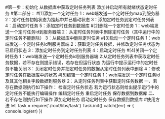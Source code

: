 #第一步：初始化
从数据库中获取定时任务列表
添加并启动所有就绪状态定时任务
#第二部分：
#[1]添加一个定时任务
1：web端发送一个定时任务map到服务器
2：定时任务初始状态为挂起中并已启动状态
3：添加定时任务到定时任务列表
4：启动定时任务
5：添加定时任务到数据库
#[2]删除一个定时任务
1：web端发送一个定时任务id到服务器端
2：从定时任务列表中删除定时任务（其中运行中的定时任务不能删除）
3：从数据库中删除定时任务
#[3]启动一个定时任务
1：web端发送一个定时任务id到服务器端
2：获取定时任务数据，并修改定时任务状态为已启用状态
3：添加定时任务到定时任务列表
4：启动定时任务
#[4]关闭一个定时任务
1：web端发送一个定时任务id到服务器端
2:从定时任务列表中获取定时任务数据，若不存在则提示错误，若存在但运行状态
为运行中提示运行中的定时任务不能关闭
3：关闭定时任务并把定时任务的数据从定时任务列表中删除
4：修改定时任务在数据库中的状态
#[5]编辑一个定时任务
1：web端发送一个定时任务id及其其他相关字段数据到服务器
2：从定时任务列表中获取定时任务数据
  一、若存在数据则执行如下操作：
  检查定时任务状态 若为运行状态则给出提示运行中的定时任务不能执行编辑操作
  编辑定时任务
  重启定时任务
  保存数据到数据库
  二、若不存在则执行如下操作
  添加定时任务
  启动定时任务
  保存数据到数据库
#使用方法
let Task = require('./root/libs/task')
Task.init().catch((err) => {
  console.log(err)
})
